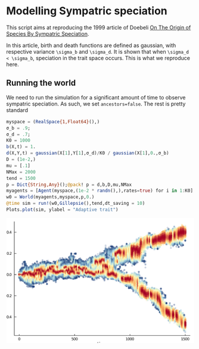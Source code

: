 # Modelling Sympatric speciation

This script aims at reproducing the 1999 article of Doebeli [On The Origin of Species By Sympatric Speciation](http://www.nature.com/articles/22521).

In this article, birth and death functions are defined as gaussian, with respective variance ``\sigma_b`` and ``\sigma_d``. It is shown that when ``\sigma_d < \sigma_b``, speciation in the trait space occurs. This is what we reproduce here.

## Running the world
We need to run the simulation for a significant amount of time to observe sympatric speciation. As such, we set `ancestors=false`. The rest is pretty standard
```julia
myspace = (RealSpace{1,Float64}(),)
σ_b = .9;
σ_d = .7;
K0 = 1000
b(X,t) = 1.
d(X,Y,t) = gaussian(X[1],Y[1],σ_d)/K0 / gaussian(X[1],0.,σ_b)
D = (1e-2,)
mu = [.1]
NMax = 2000
tend = 1500
p = Dict{String,Any}();@pack! p = d,b,D,mu,NMax
myagents = [Agent(myspace,(1e-2 * randn(),),rates=true) for i in 1:K0]
w0 = World(myagents,myspace,p,0.)
@time sim = run!(w0,Gillepsie(),tend,dt_saving = 10)
Plots.plot(sim, ylabel = "Adaptive trait")
```
![](../assets/tutorials/sympatric_speciation.png)
